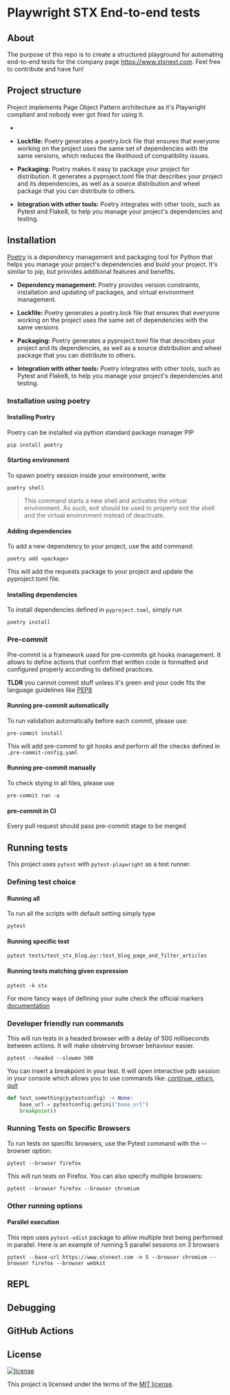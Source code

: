 # Playwright STX End-to-end tests

## About

The purpose of this repo is to create a structured playground for automating end-to-end tests for the company
page https://www.stxnext.com. Feel free to contribute and have fun!

## Project structure

Project implements Page Object Pattern architecture as it's Playwright compliant and nobody ever got fired for using it.

*

* **Lockfile:** Poetry generates a poetry.lock file that ensures that everyone working on the project uses the same set
  of dependencies with the same versions, which reduces the likelihood of compatibility issues.

* **Packaging:** Poetry makes it easy to package your project for distribution. It generates a pyproject.toml file that
  describes your project and its dependencies, as well as a source distribution and wheel package that you can
  distribute to others.

* **Integration with other tools:** Poetry integrates with other tools, such as Pytest and Flake8, to help you manage
  your project's dependencies and testing.

## Installation

[Poetry](https://python-poetry.org/) is a dependency management and packaging tool for Python that helps you manage your
project's dependencies and
build your project. It's similar to pip, but provides additional features and benefits.

* **Dependency management:** Poetry provides version constraints, installation and updating of packages, and virtual
  environment management.

* **Lockfile:** Poetry generates a poetry.lock file that ensures that everyone working on the project uses the same set
  of dependencies with the same versions

* **Packaging:** Poetry generates a pyproject.toml file that
  describes your project and its dependencies, as well as a source distribution and wheel package that you can
  distribute to others.

* **Integration with other tools:** Poetry integrates with other tools, such as Pytest and Flake8, to help you manage
  your project's dependencies and testing.

### Installation using poetry

#### Installing Poetry

Poetry can be installed via python standard package manager PIP

    pip install poetry

#### Starting environment

To spawn poetry session inside your environment, write

    poetry shell

> This command starts a new shell and activates the virtual environment.
> As such, exit should be used to properly exit the shell and the virtual environment instead of deactivate.

#### Adding dependencies

To add a new dependency to your project, use the add command:

    poetry add <package>

This will add the requests package to your project and update the pyproject.toml file.

#### Installing dependencies

To install dependencies defined in `pyproject.toml`, simply run

    poetry install

### Pre-commit

Pre-commit is a framework used for pre-commits git hooks management. It allows to define actions that confirm that
written code is formatted and configured properly according to defined practices.

**TLDR** you cannot commit stuff unless it's green and your code fits the language guidelines
like [PEP8](https://peps.python.org/pep-0008/)

#### Running pre-commit automatically

To run validation automatically before each commit, please use:

    pre-commit install

This will add pre-commit to git hooks and perform all the checks defined in `.pre-commit-config.yaml`

#### Running pre-commit manually

To check stying in all files, please use

    pre-commit run -a

#### pre-commit in CI

Every pull request should pass pre-commit stage to be merged

## Running tests

This project uses `pytest` with `pytest-playwright` as a test runner.

### Defining test choice

#### Running all

To run all the scripts with default setting simply type

    pytest

#### Running specific test

    pytest tests/test_stx_blog.py::test_blog_page_and_filter_articles

#### Running tests matching given expression

    pytest -k stx

For more fancy ways of defining your suite check the official
markers [documentation](https://docs.pytest.org/en/latest/example/markers.html)

### Developer friendly run commands

This will run tests in a headed browser with a delay of 500 milliseconds between actions. It will make observing browser
behaviour easier.

    pytest --headed --slowmo 500

You can insert a breakpoint in your test. It will open interactive pdb session in your console which allows you to use
commands like: [continue, return, quit](https://docs.python.org/3/library/pdb.html#debugger-commands)

```python
def test_something(pytestconfig) -> None:
    base_url = pytestconfig.getini("base_url")
    breakpoint()
```

### Running Tests on Specific Browsers

To run tests on specific browsers, use the Pytest command with the --browser option:

    pytest --browser firefox

This will run tests on Firefox. You can also specify multiple browsers:

    pytest --browser firefox --browser chromium

### Other running options

#### Parallel execution

This repo uses `pytest-xdist` package to allow multiple test being performed in parallel.
Here is an example of running 5 parallel sessions on 3 browsers

    pytest --base-url https://www.stxnext.com -n 5 --browser chromium --browser firefox --browser webkit

## REPL

## Debugging

## GitHub Actions

## License

[![license](https://img.shields.io/badge/license-MIT-green.svg)](hhttps://github.com/bbrozyna/light-propagation/blob/master/LICENSE)

This project is licensed under the terms of the [MIT license](/LICENSE).
